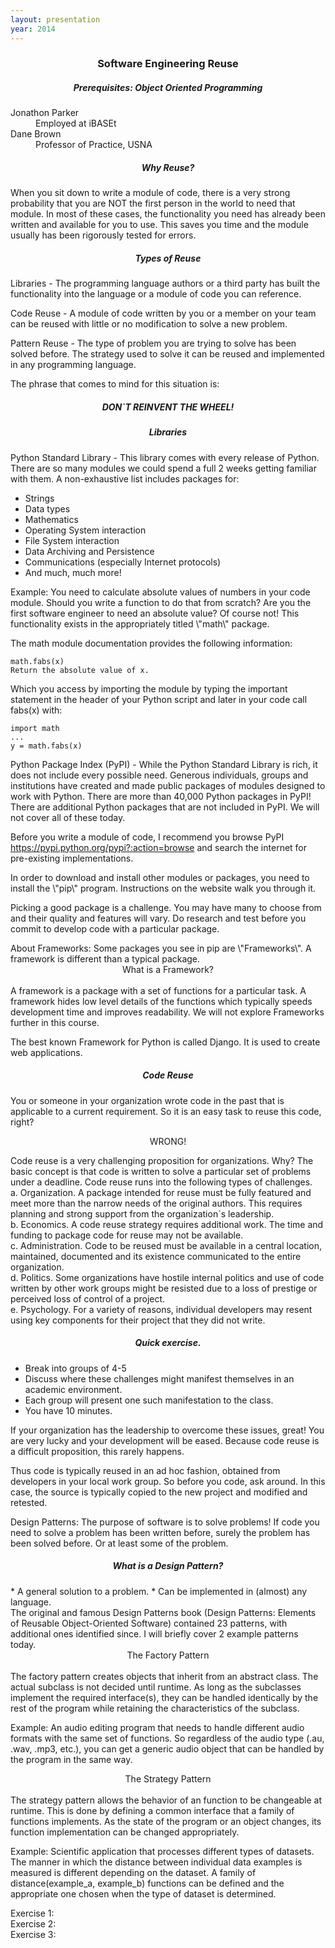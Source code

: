 ```yaml
---
layout: presentation
year: 2014
---
```

<section markdown="block">
<h3 style="text-align:center">Software Engineering Reuse</h3>
<h5 style="text-align:center">Prerequisites: Object Oriented Programming</h5>
<dt>Jonathon Parker</dt><dd>Employed at iBASEt</dd>
<dt>Dane Brown</dt><dd>Professor of Practice, USNA</dd>
</section>

<section markdown="block">
<h5 style="text-align:center">Why Reuse?</h5>
When you sit down to write a module of code, there is a very strong probability that you are NOT the first person in the world to need that module.  In most of these cases, the functionality you need has already been written and available for you to use.  This saves you time and the module usually has been rigorously tested for errors.
</section>

<section markdown="block">
<h5 style="text-align:center">Types of Reuse</h5>
Libraries - The programming language authors or a third party has built the functionality into the language or a module of code you can reference.

Code Reuse - A module of code written by you or a member on your team can be reused with little or no modification to solve a new problem.

Pattern Reuse - The type of problem you are trying to solve has been solved before.  The strategy used to solve it can be reused and implemented in any programming language.
</section>

<section markdown="block">
The phrase that comes to mind for this situation is:  

<h5 style="text-align:center">DON`T REINVENT THE WHEEL!</h5>
</section>

<section markdown="block">
<h5 style="text-align:center">Libraries</h5>
  
Python Standard Library - This library comes with every release of Python.  There are so many modules we could spend a full 2 weeks getting familiar with them.  A non-exhaustive list includes packages for:
  
 * Strings
 * Data types
 * Mathematics
 * Operating System interaction
 * File System interaction
 * Data Archiving and Persistence
 * Communications (especially Internet protocols)
 * And much, much more!	
</section>

<section markdown="block">
Example:  You need to calculate absolute values of numbers in your code module.  Should you write a function to do that from scratch?  Are you the first software engineer to need an absolute value? Of course not!  This functionality exists in the appropriately titled \"math\" package.

The math module documentation provides the following information:

~~~
math.fabs(x)
Return the absolute value of x.
~~~

Which you access by importing the module by typing the important statement in the header of your Python script
and later in your code call fabs(x) with:

~~~
import math
...  
y = math.fabs(x)
~~~
</section>

<section markdown="block">
Python Package Index (PyPI) - While the Python Standard Library is rich, it does not include every possible need.  Generous individuals, groups and institutions have created and made public packages of modules designed to work with Python.  There are more than 40,000 Python packages in PyPI!  There are additional Python packages that are not included in PyPI.  We will not cover all of these today.

Before you write a module of code, I recommend you browse PyPI
https://pypi.python.org/pypi?:action=browse and search the internet for pre-existing implementations.
</section>

<section markdown="block">
In order to download and install other modules or packages, you need to install the \"pip\" program. Instructions on the website walk you through it.

Picking a good package is a challenge.  You may have many to choose from and their quality and features will vary.  Do research and test before you commit to develop code with a particular package.
</section>

<section markdown="block">
About Frameworks: Some packages you see in pip are \"Frameworks\".  A framework is different than a typical package.

<center>What is a Framework?</center><br/>
A framework is a package with a set of functions for a particular task.  A framework hides low level details of the functions which typically speeds development time and improves readability.  We will not explore Frameworks further in this course.

The best known Framework for Python is called Django.  It is used to create web applications.
</section>

<section markdown="block">
<h5 style="text-align:center">Code Reuse</h5>
You or someone in your organization wrote code in the past that is applicable to a current requirement.
So it is an easy task to reuse this code, right?
</section>

<section markdown="block">
<p style="text-align:center;">WRONG!</p>
</section>

<section markdown="block">
Code reuse is a very challenging proposition for organizations.  Why?  The basic concept is that code is written to solve a particular set of problems under a deadline.  Code reuse runs into the following types of challenges.
</section>

<section markdown="block">
a. Organization. A package intended for reuse must be fully featured and meet more than the narrow needs of the original authors.  This requires planning and strong support from the organization`s leadership.
</section>

<section markdown="block">
b. Economics.  A code reuse strategy requires additional work.  The time and funding to package code for reuse may not be available.
</section>

<section markdown="block">
c. Administration.  Code to be reused must be available in a central location, maintained, documented and its existence communicated to the entire organization.
</section>

<section markdown="block">
d. Politics.  Some organizations have hostile internal politics and use of code written by other work
groups might be resisted due to a loss of prestige or perceived loss of control of a project.
</section>

<section markdown="block">
e. Psychology.  For a variety of reasons, individual developers may resent using key components for their project that they did not write.
</section>

<section markdown="block">
<h5 style="text-align:center">Quick exercise.</h5>

* Break into groups of 4-5
* Discuss where these challenges might manifest themselves in an academic environment.
* Each group will present one such manifestation to the class.
* You have 10 minutes.
</section>

<section markdown="block">
If your organization has the leadership to overcome these issues, great!  You are very lucky and your
development will be eased.  Because code reuse is a difficult proposition, this rarely happens.

Thus code is typically reused in an ad hoc fashion, obtained from developers in your local work group. So before you code, ask around.  In this case, the source is typically copied to the new project and modified and retested.
</section>

<section markdown="block">
Design Patterns:  The purpose of software is to solve problems!  If code you need to solve a problem has been written before, surely the problem has been solved before.  Or at least some of the problem.
</section>

<section markdown="block">
<h5 style="text-align:center">What is a Design Pattern?</h5>
* A general solution to a problem.  
* Can be implemented in (almost) any language.  
<br />
The original and famous Design Patterns book (Design Patterns: Elements of Reusable Object-Oriented Software) contained 23 patterns, with additional ones identified since.  I will briefly cover 2 example patterns today.
</section>

<section markdown="block">
<center>The Factory Pattern</center><br/>
The factory pattern creates objects that inherit from an abstract class.  The actual subclass is not
decided until runtime.  As long as the subclasses implement the required interface(s), they can be handled
identically by the rest of the program while retaining the characteristics of the subclass.

Example: An audio editing program that needs to handle different audio formats with the same set of functions.
So regardless of the audio type (.au, .wav, .mp3, etc.), you can get a generic audio object that can be
handled by the program in the same way.
</section>

<section markdown="block">
<center>The Strategy Pattern</center><br/>
The strategy pattern allows the behavior of an function to be changeable at runtime.  This is done by defining a common interface that a family of functions implements.  As the state of the program or an object changes, its function implementation can be changed appropriately.

Example: Scientific application that processes different types of datasets.  The manner in which the distance between individual data examples is measured is different depending on the dataset.  A family of distance(example_a, example_b) functions can be defined and the appropriate one chosen when the type of dataset is determined.
</section>

<section markdown="block">
Exercise 1:
</section>

<section markdown="block">
Exercise 2:
</section>

<section markdown="block">
Exercise 3:
</section>

